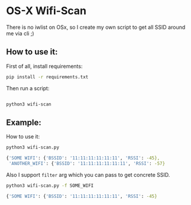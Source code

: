 # OS-X Wifi-Scan

There is no iwlist on OSx, so I create my own script to get all SSID around me via cli ;) 


## How to use it:

First of all, install requirements:

```bash
pip install -r requirements.txt
```

Then run a script:

```bash

python3 wifi-scan

```


## Example:

How to use it:

```bash
python3 wifi-scan.py

{'SOME WIFI': {'BSSID': '11:11:11:11:11:11', 'RSSI': -45},
 'ANOTHER_WIFI': {'BSSID': '11:11:11:11:11:11', 'RSSI': -57}

```

Also I support `filter` arg which you can pass to get concrete SSID.

```bash
python3 wifi-scan.py -f SOME_WIFI

{'SOME WIFI': {'BSSID': '11:11:11:11:11:11', 'RSSI': -45}

```

